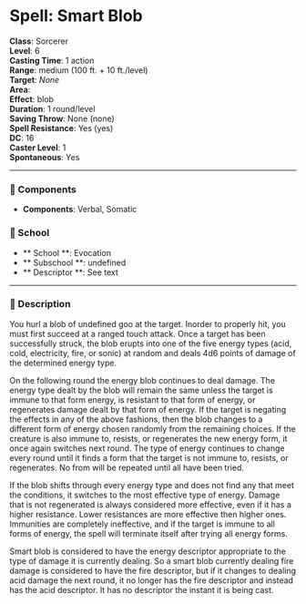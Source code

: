 
# Spell: Smart Blob
**Class**: Sorcerer  
**Level**: 6  
**Casting Time**: 1 action  
**Range**: medium (100 ft. + 10 ft./level)  
**Target**: _None_  
**Area**:   
**Effect**: blob  
**Duration**: 1 round/level  
**Saving Throw**: None (none)  
**Spell Resistance**: Yes (yes)  
**DC**: 16  
**Caster Level**: 1  
**Spontaneous**: Yes

---

### 🔮 Components
- **Components**: Verbal, Somatic

### 🏫 School
- ** School **: Evocation
- ** Subschool **: undefined
- ** Descriptor **: See text
---

### 📜 Description
You hurl a blob of undefined goo at the target. Inorder to properly hit, you must first succeed at a ranged touch attack. Once a target has been successfully struck, the blob erupts into one of the five energy types (acid, cold, electricity, fire, or sonic) at random and deals 4d6 points of damage of the determined energy type. 

On the following round the energy blob continues to deal damage. The energy type dealt by the blob will remain the same unless the target is immune to that form energy, is resistant to that form of energy, or regenerates damage dealt by that form of energy. If the target is negating the effects in any of the above fashions, then the blob changes to a different form of energy chosen randomly from the remaining choices. If the creature is also immune to, resists, or regenerates the new energy form, it once again switches next round. The type of energy continues to change every round until it finds a form that the target is not immune to, resists, or regenerates. No from will be repeated until all have been tried. 

If the blob shifts through every energy type and does not find any that meet the conditions, it switches to the most effective type of energy. Damage that is not regenerated is always considered more effective, even if it has a higher resistance. Lower resistances are more effective then higher ones. Immunities are completely ineffective, and if the target is immune to all forms of energy, the spell will terminate itself after trying all energy forms. 

Smart blob is considered to have the energy descriptor appropriate to the type of damage it is currently dealing. So a smart blob currently dealing fire damage is considered to have the fire descriptor, but if it changes to dealing acid damage the next round, it no longer has the fire descriptor and instead has the acid descriptor. It has no descriptor the instant it is being cast.
